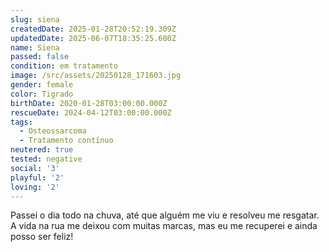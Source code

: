 ```yaml
---
slug: siena
createdDate: 2025-01-28T20:52:19.309Z
updatedDate: 2025-06-07T18:35:25.600Z
name: Siena
passed: false
condition: em tratamento
image: /src/assets/20250128_171603.jpg
gender: female
color: Tigrado
birthDate: 2020-01-28T03:00:00.000Z
rescueDate: 2024-04-12T03:00:00.000Z
tags:
  - Osteossarcoma
  - Tratamento contínuo
neutered: true
tested: negative
social: '3'
playful: '2'
loving: '2'
---
```


Passei o dia todo na chuva, até que alguém me viu e resolveu me resgatar. A vida na rua me deixou com muitas marcas, mas eu me recuperei e ainda posso ser feliz!
